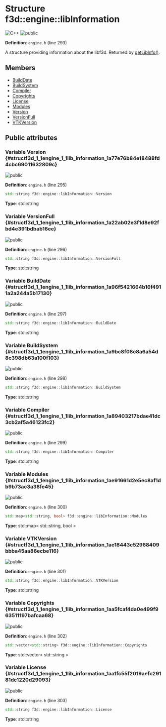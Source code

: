 # Structure f3d::engine::libInformation

![][C++]
![][public]

**Definition**: `engine.h` (line 293)



A structure providing information about the libf3d. Returned by [getLibInfo()](classf3d_1_1engine.md#classf3d_1_1engine_1aaf3b6314d61f6b033887ed09255fe5a7).

## Members

* [BuildDate](structf3d_1_1engine_1_1lib_information.md#structf3d_1_1engine_1_1lib_information_1a96f5421664b16f4911a2a244a5b17130)
* [BuildSystem](structf3d_1_1engine_1_1lib_information.md#structf3d_1_1engine_1_1lib_information_1a9bc8f08c8a6a54d8c398db63a100f103)
* [Compiler](structf3d_1_1engine_1_1lib_information.md#structf3d_1_1engine_1_1lib_information_1a89403217bdae41dc3cb2af5a46123fc2)
* [Copyrights](structf3d_1_1engine_1_1lib_information.md#structf3d_1_1engine_1_1lib_information_1aa5fcaf4da0e499f963511197bafcaa68)
* [License](structf3d_1_1engine_1_1lib_information.md#structf3d_1_1engine_1_1lib_information_1aa1fc55f2019aefc29181dc1220d29093)
* [Modules](structf3d_1_1engine_1_1lib_information.md#structf3d_1_1engine_1_1lib_information_1ae91661d2e5ec8af1db9b73ac3a38fe45)
* [Version](structf3d_1_1engine_1_1lib_information.md#structf3d_1_1engine_1_1lib_information_1a77e76b84e18488fd4cbc69011632809c)
* [VersionFull](structf3d_1_1engine_1_1lib_information.md#structf3d_1_1engine_1_1lib_information_1a22ab02e3f1d8e92fbd4e391bdbab16ee)
* [VTKVersion](structf3d_1_1engine_1_1lib_information.md#structf3d_1_1engine_1_1lib_information_1ae18443c52968409bbba45aa86ecbe116)

## Public attributes

### Variable Version {#structf3d_1_1engine_1_1lib_information_1a77e76b84e18488fd4cbc69011632809c}

![][public]

**Definition**: `engine.h` (line 295)


```cpp
std::string f3d::engine::libInformation::Version
```








**Type**: std::string



### Variable VersionFull {#structf3d_1_1engine_1_1lib_information_1a22ab02e3f1d8e92fbd4e391bdbab16ee}

![][public]

**Definition**: `engine.h` (line 296)


```cpp
std::string f3d::engine::libInformation::VersionFull
```








**Type**: std::string



### Variable BuildDate {#structf3d_1_1engine_1_1lib_information_1a96f5421664b16f4911a2a244a5b17130}

![][public]

**Definition**: `engine.h` (line 297)


```cpp
std::string f3d::engine::libInformation::BuildDate
```








**Type**: std::string



### Variable BuildSystem {#structf3d_1_1engine_1_1lib_information_1a9bc8f08c8a6a54d8c398db63a100f103}

![][public]

**Definition**: `engine.h` (line 298)


```cpp
std::string f3d::engine::libInformation::BuildSystem
```








**Type**: std::string



### Variable Compiler {#structf3d_1_1engine_1_1lib_information_1a89403217bdae41dc3cb2af5a46123fc2}

![][public]

**Definition**: `engine.h` (line 299)


```cpp
std::string f3d::engine::libInformation::Compiler
```








**Type**: std::string



### Variable Modules {#structf3d_1_1engine_1_1lib_information_1ae91661d2e5ec8af1db9b73ac3a38fe45}

![][public]

**Definition**: `engine.h` (line 300)


```cpp
std::map<std::string, bool> f3d::engine::libInformation::Modules
```








**Type**: std::map< std::string, bool >



### Variable VTKVersion {#structf3d_1_1engine_1_1lib_information_1ae18443c52968409bbba45aa86ecbe116}

![][public]

**Definition**: `engine.h` (line 301)


```cpp
std::string f3d::engine::libInformation::VTKVersion
```








**Type**: std::string



### Variable Copyrights {#structf3d_1_1engine_1_1lib_information_1aa5fcaf4da0e499f963511197bafcaa68}

![][public]

**Definition**: `engine.h` (line 302)


```cpp
std::vector<std::string> f3d::engine::libInformation::Copyrights
```








**Type**: std::vector< std::string >



### Variable License {#structf3d_1_1engine_1_1lib_information_1aa1fc55f2019aefc29181dc1220d29093}

![][public]

**Definition**: `engine.h` (line 303)


```cpp
std::string f3d::engine::libInformation::License
```








**Type**: std::string



[public]: https://img.shields.io/badge/-public-brightgreen (public)
[C++]: https://img.shields.io/badge/language-C%2B%2B-blue (C++)
[const]: https://img.shields.io/badge/-const-lightblue (const)
[protected]: https://img.shields.io/badge/-protected-yellow (protected)
[static]: https://img.shields.io/badge/-static-lightgrey (static)
[private]: https://img.shields.io/badge/-private-red (private)